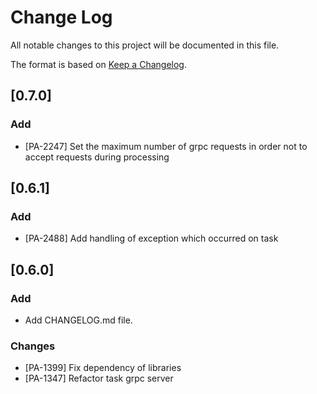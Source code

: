 # Change Log
All notable changes to this project will be documented in this file.

The format is based on [Keep a Changelog](http://keepachangelog.com/).

## [0.7.0]
### Add
- [PA-2247] Set the maximum number of grpc requests in order not to accept requests during processing

## [0.6.1]
### Add
- [PA-2488] Add handling of exception which occurred on task

## [0.6.0]
### Add
- Add CHANGELOG.md file.

### Changes
- [PA-1399] Fix dependency of libraries
- [PA-1347] Refactor task grpc server
